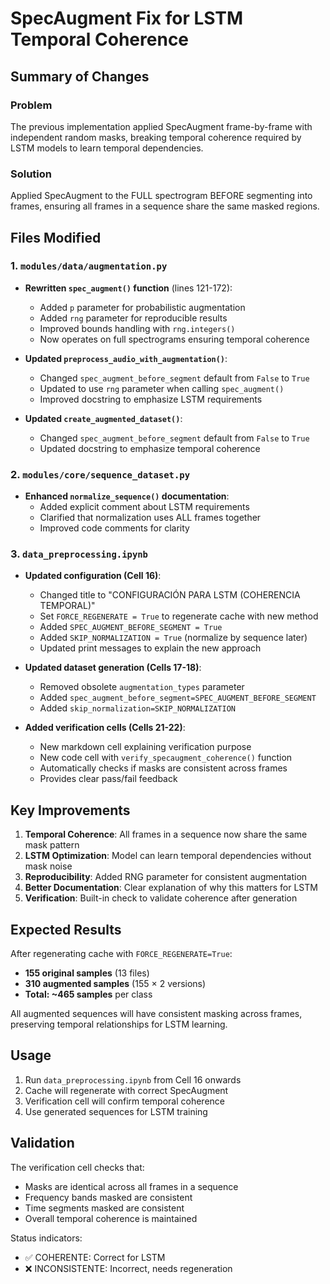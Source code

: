 # SpecAugment Fix for LSTM Temporal Coherence

## Summary of Changes

### Problem
The previous implementation applied SpecAugment frame-by-frame with independent random masks, breaking temporal coherence required by LSTM models to learn temporal dependencies.

### Solution
Applied SpecAugment to the FULL spectrogram BEFORE segmenting into frames, ensuring all frames in a sequence share the same masked regions.

## Files Modified

### 1. `modules/data/augmentation.py`
- **Rewritten `spec_augment()` function** (lines 121-172):
  - Added `p` parameter for probabilistic augmentation
  - Added `rng` parameter for reproducible results
  - Improved bounds handling with `rng.integers()`
  - Now operates on full spectrograms ensuring temporal coherence

- **Updated `preprocess_audio_with_augmentation()`**:
  - Changed `spec_augment_before_segment` default from `False` to `True`
  - Updated to use `rng` parameter when calling `spec_augment()`
  - Improved docstring to emphasize LSTM requirements

- **Updated `create_augmented_dataset()`**:
  - Changed `spec_augment_before_segment` default from `False` to `True`
  - Updated docstring to emphasize temporal coherence

### 2. `modules/core/sequence_dataset.py`
- **Enhanced `normalize_sequence()` documentation**:
  - Added explicit comment about LSTM requirements
  - Clarified that normalization uses ALL frames together
  - Improved code comments for clarity

### 3. `data_preprocessing.ipynb`
- **Updated configuration (Cell 16)**:
  - Changed title to "CONFIGURACIÓN PARA LSTM (COHERENCIA TEMPORAL)"
  - Set `FORCE_REGENERATE = True` to regenerate cache with new method
  - Added `SPEC_AUGMENT_BEFORE_SEGMENT = True`
  - Added `SKIP_NORMALIZATION = True` (normalize by sequence later)
  - Updated print messages to explain the new approach

- **Updated dataset generation (Cells 17-18)**:
  - Removed obsolete `augmentation_types` parameter
  - Added `spec_augment_before_segment=SPEC_AUGMENT_BEFORE_SEGMENT`
  - Added `skip_normalization=SKIP_NORMALIZATION`

- **Added verification cells (Cells 21-22)**:
  - New markdown cell explaining verification purpose
  - New code cell with `verify_specaugment_coherence()` function
  - Automatically checks if masks are consistent across frames
  - Provides clear pass/fail feedback

## Key Improvements

1. **Temporal Coherence**: All frames in a sequence now share the same mask pattern
2. **LSTM Optimization**: Model can learn temporal dependencies without mask noise
3. **Reproducibility**: Added RNG parameter for consistent augmentation
4. **Better Documentation**: Clear explanation of why this matters for LSTM
5. **Verification**: Built-in check to validate coherence after generation

## Expected Results

After regenerating cache with `FORCE_REGENERATE=True`:
- **155 original samples** (13 files)
- **310 augmented samples** (155 × 2 versions)
- **Total: ~465 samples** per class

All augmented sequences will have consistent masking across frames, preserving temporal relationships for LSTM learning.

## Usage

1. Run `data_preprocessing.ipynb` from Cell 16 onwards
2. Cache will regenerate with correct SpecAugment
3. Verification cell will confirm temporal coherence
4. Use generated sequences for LSTM training

## Validation

The verification cell checks that:
- Masks are identical across all frames in a sequence
- Frequency bands masked are consistent
- Time segments masked are consistent
- Overall temporal coherence is maintained

Status indicators:
- ✅ COHERENTE: Correct for LSTM
- ❌ INCONSISTENTE: Incorrect, needs regeneration
